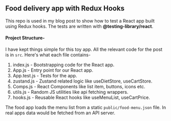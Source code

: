 ## Food delivery app with Redux Hooks

This repo is used in my blog post to show how to test a React app built using Redux hooks. The tests are written with **@testing-library/react**.

#### Project Structure-
I have kept things simple for this toy app. All the relevant code for the post is in `src`. Here's what each file contains-

1. index.js - Bootstrapping code for the React app.
2. App.js - Entry point for our React app.
3. App.test.js - Tests for the app.
4. zustand.js - Zustand related logic like useDietStore, useCartStore.
5. Comps.js - React Components like list item, buttons, icons etc.
6. utils.js - Random JS utilities like api fetching wrappers.
7. hooks.js - Reusable React hooks like useMenuList, useCartPrice.

The food app loads the menu list from a static `public/food-menu.json` file. In real apps data would be fetched from an API server.
